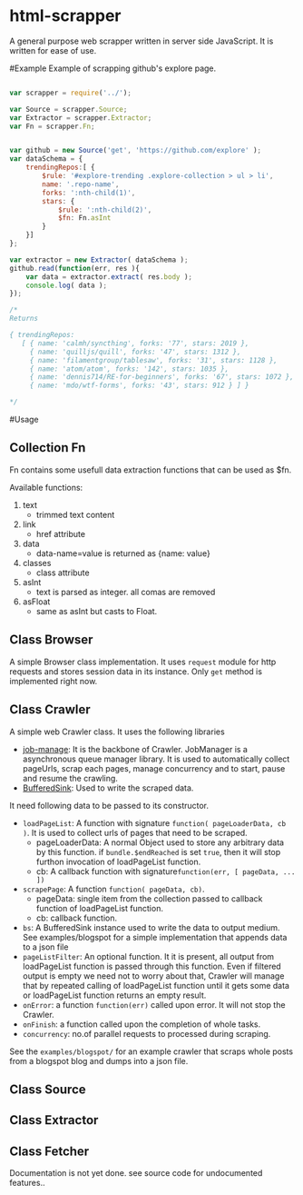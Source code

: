 html-scrapper
=============

A general purpose web scrapper written in server side JavaScript. It is written for ease of use.

#Example 
Example of scrapping github's explore page.

```js

var scrapper = require('../');

var Source = scrapper.Source;
var Extractor = scrapper.Extractor;
var Fn = scrapper.Fn;


var github = new Source('get', 'https://github.com/explore' );
var dataSchema = {
    trendingRepos:[ {
        $rule: '#explore-trending .explore-collection > ul > li',
        name: '.repo-name',
        forks: ':nth-child(1)',
        stars: {
            $rule: ':nth-child(2)',
            $fn: Fn.asInt
        }
    }]
};

var extractor = new Extractor( dataSchema );
github.read(function(err, res ){
    var data = extractor.extract( res.body );
    console.log( data );
});

/*
Returns

{ trendingRepos: 
   [ { name: 'calmh/syncthing', forks: '77', stars: 2019 },
     { name: 'quilljs/quill', forks: '47', stars: 1312 },
     { name: 'filamentgroup/tablesaw', forks: '31', stars: 1128 },
     { name: 'atom/atom', forks: '142', stars: 1035 },
     { name: 'dennis714/RE-for-beginners', forks: '67', stars: 1072 },
     { name: 'mdo/wtf-forms', forks: '43', stars: 912 } ] }

*/

```

#Usage

## Collection Fn

Fn contains some usefull data extraction functions that can be used as $fn.

Available functions:

1. text
    * trimmed text content
2. link 
    * href attribute
3. data 
    * data-name=value is returned as {name: value}
4. classes 
    * class attribute
5. asInt 
    * text is parsed as integer. all comas are removed
6. asFloat
    * same as asInt but casts to Float.

## Class Browser
A simple Browser class implementation. It uses `request` module for http requests and stores session data in its instance.
Only `get` method is implemented right now.

## Class Crawler
A simple web Crawler class. It uses the following libraries
* [job-manage](https://github.com/harish2704/node-job-manager): It is the backbone of Crawler. JobManager is a asynchronous queue manager library. It is used to automatically collect pageUrls, scrap each pages, manage concurrency and to start, pause and resume the crawling.
* [BufferedSink](https://github.com/harish2704/node-buffered-sink): Used to write the scraped data.

It need following data to be passed to its constructor.

* `loadPageList`: A function with signature `function( pageLoaderData, cb )`. It is used to collect urls of pages that need to be scraped.
    * pageLoaderData: A normal Object used to store any arbitrary data by this function.
    if `bundle.$endReached` is set `true`, then it will stop furthon invocation of loadPageList function.
    * cb: A callback function with signature`function(err, [ pageData, ... ])`
* `scrapePage`: A function `function( pageData, cb)`. 
    * pageData: single item from the collection passed to callback function of loadPageList function.
    * cb: callback function.
* `bs`: A BufferedSink instance used to write the data to output medium. See examples/blogspot  for a simple implementation that appends data to a json file
* `pageListFilter`: An optional function. It it is present, all output from loadPageList function is passed through this function. Even if filtered output is empty we need not to worry about that, Crawler will manage that by repeated calling of loadPageList function until it gets some data or loadPageList function returns an empty result.
* `onError`: a function `function(err)` called upon error. It will not stop the Crawler.
* `onFinish`: a function called upon the completion of whole tasks.
* `concurrency`: no.of parallel requests to processed during scraping.

See the `examples/blogspot/` for an example crawler that scraps whole posts from a blogspot blog and dumps into a json file.

## Class Source

## Class Extractor

## Class Fetcher


Documentation is not yet done.
see source code for undocumented features..

